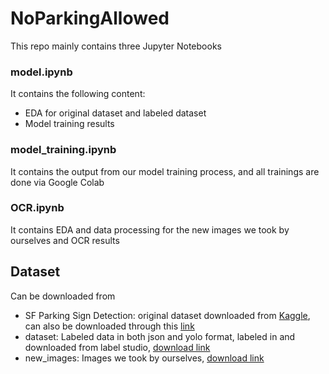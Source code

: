 # NoParkingAllowed

This repo mainly contains three Jupyter Notebooks

### model.ipynb

It contains the following content:

* EDA for original dataset and labeled dataset
* Model training results

### model_training.ipynb

It contains the output from our model training process, and all trainings are done via Google Colab

### OCR.ipynb

It contains EDA and data processing for the new images we took by ourselves and OCR results

## Dataset

Can be downloaded from 

* SF Parking Sign Detection: original dataset downloaded from [Kaggle](https://www.kaggle.com/datasets/mathurinache/san-francisco-parking-sign-detection), can also be downloaded through this [link](https://drive.google.com/drive/folders/1HahS96j5N48zCj9_3ovTfduVOXJR6Ag_?usp=sharing)
* dataset: Labeled data in both json and yolo format, labeled in and downloaded from label studio, [download link](https://drive.google.com/drive/folders/1j4t68YdCKUM2j9jE0sd8w_e_H78rkaq8?usp=sharing)
* new_images: Images we took by ourselves, [download link](https://drive.google.com/drive/folders/1xrxk0ZSA-JZG3sujHKvukYbR5zQ1JCnt?usp=sharing)


